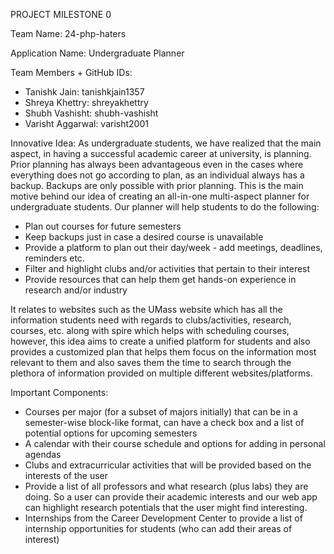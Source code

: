 ﻿PROJECT MILESTONE 0


Team Name:
24-php-haters


Application Name:
Undergraduate Planner


Team Members + GitHub IDs:
* Tanishk Jain: tanishkjain1357
* Shreya Khettry: shreyakhettry
* Shubh Vashisht: shubh-vashisht
* Varisht Aggarwal: varisht2001


Innovative Idea:
As undergraduate students, we have realized that the main aspect, in having a successful academic career at university, is planning. Prior planning has always been advantageous even in the cases where everything does not go according to plan, as an individual always has a backup. Backups are only possible with prior planning. This is the main motive behind our idea of creating an all-in-one multi-aspect planner for undergraduate students. Our planner will help students to do the following:


* Plan out courses for future semesters
* Keep backups just in case a desired course is unavailable
* Provide a platform to plan out their day/week - add meetings, deadlines, reminders etc.
* Filter and highlight clubs and/or activities that pertain to their interest
* Provide resources that can help them get hands-on experience in research and/or industry


It relates to websites such as the UMass website which has all the information students need with regards to clubs/activities, research, courses, etc. along with spire which helps with scheduling courses, however, this idea aims to create a unified platform for students and also provides a customized plan that helps them focus on the information most relevant to them and also saves them the time to search through the plethora of information provided on multiple different websites/platforms.


Important Components:
* Courses per major (for a subset of majors initially) that can be in a semester-wise block-like format, can have a check box and a list of potential options for upcoming semesters
* A calendar with their course schedule and options for adding in personal agendas
* Clubs and extracurricular activities that will be provided based on the interests of the user
* Provide a list of all professors and what research (plus labs) they are doing. So a user can provide their academic interests and our web app can highlight research potentials that the user might find interesting.
* Internships from the Career Development Center to provide a list of internship opportunities for students (who can add their areas of interest)